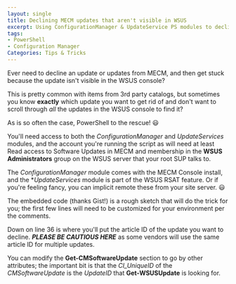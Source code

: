 ```yaml
---
layout: single
title: Declining MECM updates that aren't visible in WSUS
excerpt: Using ConfigurationManager & UpdateService PS modules to decline updates
tags:
- PowerShell
- Configuration Manager
Categories: Tips & Tricks
---
```


Ever need to decline an update or updates from MECM, and then get stuck because the update isn't visible in the WSUS console?

This is pretty common with items from 3rd party catalogs, but sometimes you know **exactly** which update you want to get rid of and don't want to scroll through *all* the updates in the WSUS console to find it?

As is so often the case, PowerShell to the rescue! 😃

You'll need access to both the *ConfigurationManager* and *UpdateServices* modules, and the account you're running the script as will need at least Read access to Software Updates in MECM and membership in the **WSUS Administrators** group on the WSUS server that your root SUP talks to.

The *ConfigurationManager* module comes with the MECM Console install, and the **UpdateServices* module is part of the WSUS RSAT feature.
Or if you're feeling fancy, you can implicit remote these from your site server. 😃

The embedded code (thanks Gist!) is a rough sketch that will do the trick for you; the first few lines will need to be customized for your environment per the comments.

Down on line 36 is where you'll put the article ID of the update you want to decline. *__PLEASE BE CAUTIOUS HERE__* as some vendors will use the same article ID for multiple updates.

You can modify the **Get-CMSoftwareUpdate** section to go by other attributes; the important bit is that the *CI_UniqueID* of the *CMSoftwareUpdate* is the *UpdateID* that **Get-WSUSUpdate** is looking for.

<script src="https://gist.github.com/dsolodow/aa097124803f08d9b1da0e8d1ff4a877.js"></script>